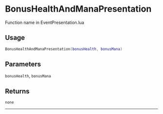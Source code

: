 # BonusHealthAndManaPresentation
Function name in EventPresentation.lua
## Usage
```lua
BonusHealthAndManaPresentation(bonusHealth, bonusMana)
```
## Parameters
`bonusHealth`, `bonusMana`
## Returns
`none`

---